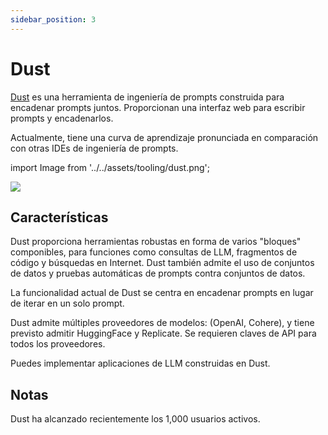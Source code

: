 ```yaml
---
sidebar_position: 3
---
```


# Dust 

[Dust](https://dust.tt/) es una herramienta de ingeniería de prompts construida para encadenar prompts juntos. Proporcionan 
una interfaz web para escribir prompts y encadenarlos.

Actualmente, tiene una curva de aprendizaje pronunciada en comparación con otras IDEs de ingeniería de prompts.

import Image from '../../assets/tooling/dust.png';

<div style={{textAlign: 'center'}}>
  <img src={Image} style={{width: "750px"}} />
</div>

## Características

Dust proporciona herramientas robustas en forma de varios "bloques" componibles, para funciones como consultas de LLM, fragmentos de código y búsquedas en Internet. Dust también admite el uso de conjuntos de datos y pruebas automáticas de prompts contra conjuntos de datos.

La funcionalidad actual de Dust se centra en encadenar prompts en lugar de iterar en un solo prompt.

Dust admite múltiples proveedores de modelos: (OpenAI, Cohere), y tiene previsto admitir HuggingFace y Replicate. Se requieren claves de API para todos los proveedores.

Puedes implementar aplicaciones de LLM construidas en Dust.

## Notas

Dust ha alcanzado recientemente los 1,000 usuarios activos.

